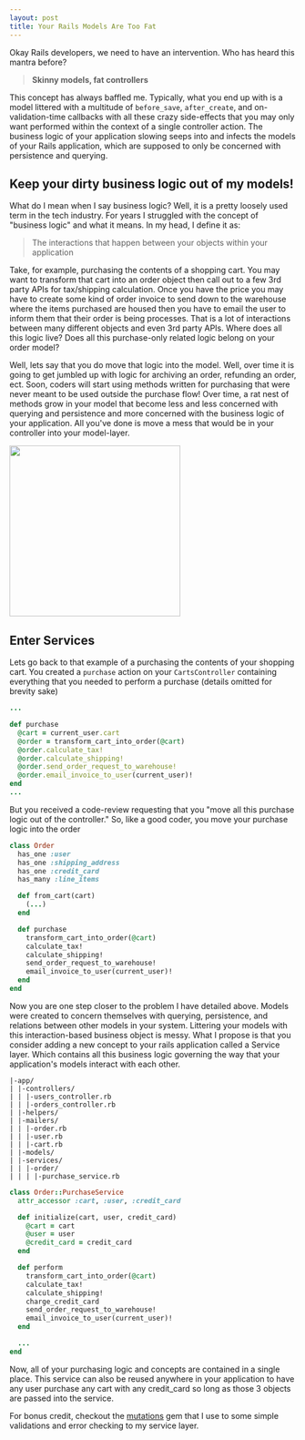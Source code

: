 ```yaml
---
layout: post
title: Your Rails Models Are Too Fat
---
```


Okay Rails developers, we need to have an intervention. Who has heard this mantra before?

>
> **Skinny models, fat controllers**
>

This concept has always baffled me. Typically, what you end up with is a model littered with a multitude of `before_save`, `after_create`, and on-validation-time callbacks with all these crazy side-effects that you may only want performed within the context of a single controller action. The business logic of your application slowing seeps into and infects the models of your Rails application, which are supposed to only be concerned with persistence and querying.

## Keep your dirty business logic out of my models!

What do I mean when I say business logic? Well, it is a pretty loosely used term in the tech industry. For years I struggled with the concept of "business logic" and what it means. In my head, I define it as:

>
> The interactions that happen between your objects within your application
>

Take, for example, purchasing the contents of a shopping cart. You may want to transform that cart into an order object then call out to a few 3rd party APIs for tax/shipping calculation. Once you have the price you may have to create some kind of order invoice to send down to the warehouse where the items purchased are housed then you have to email the user to inform them that their order is being processes. That is a lot of interactions between many different objects and even 3rd party APIs. Where does all this logic live? Does all this purchase-only related logic belong on your order model?

Well, lets say that you do move that logic into the model. Well, over time it is going to get jumbled up with logic for archiving an order, refunding an order, ect. Soon, coders will start using methods written for purchasing that were never meant to be used outside the purchase flow! Over time, a rat nest of methods grow in your model that become less and less concerned with querying and persistence and more concerned with the business logic of your application. All you've done is move a mess that would be in your controller into your model-layer.

<img src="http://i.imgur.com/8xx1fo1.jpg" height='300'/>

## Enter Services

Lets go back to that example of a purchasing the contents of your shopping cart. You created a `purchase` action on your `CartsController` containing everything that you needed to perform a purchase (details omitted for brevity sake)

```ruby
...

def purchase
  @cart = current_user.cart
  @order = transform_cart_into_order(@cart)
  @order.calculate_tax!
  @order.calculate_shipping!
  @order.send_order_request_to_warehouse!
  @order.email_invoice_to_user(current_user)!
end
...
```

But you received a code-review requesting that you "move all this purchase logic out of the controller." So, like a good coder, you move your purchase logic into the order

```ruby
class Order
  has_one :user
  has_one :shipping_address
  has_one :credit_card
  has_many :line_items

  def from_cart(cart)
    (...)
  end

  def purchase
    transform_cart_into_order(@cart)
    calculate_tax!
    calculate_shipping!
    send_order_request_to_warehouse!
    email_invoice_to_user(current_user)!
  end
end
```

Now you are one step closer to the problem I have detailed above. Models were created to concern themselves with querying, persistence, and relations between other models in your system. Littering your models with this interaction-based business object is messy. What I propose is that you consider adding a new concept to your rails application called a Service layer. Which contains all this business logic governing the way that your application's models interact with each other.

```
|-app/
| |-controllers/
| | |-users_controller.rb
| | |-orders_controller.rb
| |-helpers/
| |-mailers/
| | |-order.rb
| | |-user.rb
| | |-cart.rb
| |-models/
| |-services/
| | |-order/
| | | |-purchase_service.rb
```

```ruby
class Order::PurchaseService
  attr_accessor :cart, :user, :credit_card

  def initialize(cart, user, credit_card)
    @cart = cart
    @user = user
    @credit_card = credit_card
  end

  def perform
    transform_cart_into_order(@cart)
    calculate_tax!
    calculate_shipping!
    charge_credit_card
    send_order_request_to_warehouse!
    email_invoice_to_user(current_user)!
  end

  ...
end
```

Now, all of your purchasing logic and concepts are contained in a single place. This service can also be reused anywhere in your application to have any user purchase any cart with any credit_card so long as those 3 objects are passed into the service.

For bonus credit, checkout the [mutations](https://rubygems.org/gems/mutations) gem that I use to some simple validations and error checking to my service layer.
